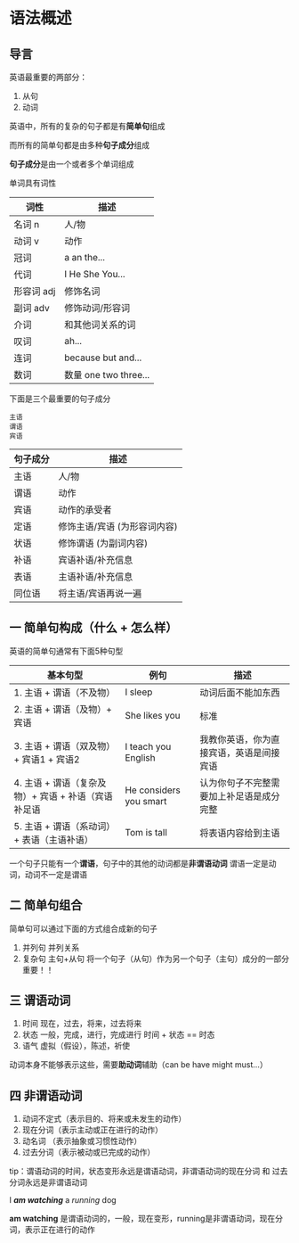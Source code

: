 # 语法概述

## 导言

英语最重要的两部分：

1. 从句 
2. 动词

英语中，所有的复杂的句子都是有**简单句**组成

而所有的简单句都是由多种**句子成分**组成

**句子成分**是由一个或者多个单词组成

单词具有词性

| 词性 | 描述 |
| ------- | ------- |
| 名词 n | 人/物 |
| 动词 v | 动作 |
| 冠词 | a an the... |
| 代词 | I He She You... |
| 形容词 adj | 修饰名词 |
| 副词 adv  | 修饰动词/形容词 |
| 介词 | 和其他词关系的词 |
| 叹词 | ah... |
| 连词 | because but and...|
| 数词 | 数量 one two three...|

下面是三个最重要的句子成分

	主语
	谓语
	宾语

| 句子成分 | 描述 |
| ------ | ------ |
| 主语 | 人/物 |
| 谓语 | 动作 |
| 宾语 | 动作的承受者 |
| 定语 | 修饰主语/宾语 (为形容词内容) |
| 状语 | 修饰谓语 (为副词内容) |
| 补语 | 宾语补语/补充信息 |
| 表语 | 主语补语/补充信息 |
| 同位语 | 将主语/宾语再说一遍 |

##  一 简单句构成（什么 + 怎么样）

英语的简单句通常有下面5种句型

| 基本句型  | 例句 | 描述 |
| ------------- | ---- | ------ |
| 1. 主语 + 谓语（不及物）| I sleep | 动词后面不能加东西 |
| 2. 主语 + 谓语（及物）+ 宾语 |She likes you | 标准 |
| 3. 主语 + 谓语（双及物）+ 宾语1 + 宾语2 | I teach you English | 我教你英语，你为直接宾语，英语是间接宾语 |
| 4. 主语 + 谓语（复杂及物）+ 宾语 + 补语（宾语补足语 | He considers you smart | 认为你句子不完整需要加上补足语是成分完整 |
| 5. 主语 + 谓语（系动词）+ 表语（主语补语）| Tom is tall | 将表语内容给到主语 |

一个句子只能有一个**谓语**，句子中的其他的动词都是**非谓语动词**
	谓语一定是动词，动词不一定是谓语

## 二 简单句组合

简单句可以通过下面的方式组合成新的句子

1. 并列句  并列关系
2. 复杂句  主句+从句  将一个句子（从句）作为另一个句子（主句）成分的一部分  重要！！

## 三 谓语动词

1. 时间  现在，过去，将来，过去将来
2. 状态  一般，完成，进行，完成进行
	时间 + 状态 == 时态
3. 语气  虚拟（假设），陈述，祈使

动词本身不能够表示这些，需要**助动词**辅助（can be have might must...）

## 四 非谓语动词

1. 动词不定式（表示目的、将来或未发生的动作）
2. 现在分词（表示主动或正在进行的动作）
3. 动名词 （表示抽象或习惯性动作）
4. 过去分词（表示被动或已完成的动作）

tip：谓语动词的时间，状态变形永远是谓语动词，非谓语动词的现在分词 和 过去分词永远是非谓语动词

I **_am watching_** a _running_ dog
	
**am watching** 是谓语动词的，一般，现在变形，running是非谓语动词，现在分词，表示正在进行的动作
